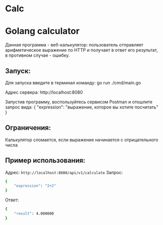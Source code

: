 # Calc
# Golang calculator

Данная программа - веб-калькулятор: пользователь отправляет арифметическое выражение по HTTP и получает в ответ его результат, в противном случае - ошибку.


## Запуск:
Для запуска введите в терминал команду: go run ./cmd/main.go

Адрес сервера: http://localhost:8080

Запустив программу, воспользуйтесь сервисом Postman и отошлите запрос вида:
{
    "expression": "выражение, которое вы хотите посчитать"
}

## Ограничения:
Калькулятор сломается, если выражение начинается с отрицательного числа


## Пример использования:
Адрес: ```http://localhost:8080/api/v1/calculate```
Запрос:
```bash
{
    "expression": "2+2"
}
```
Ответ:
```bash
{
    "result": 4.000000
}
```
